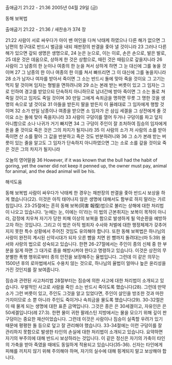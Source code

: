 출애굽기 21:22 - 21:36 
2005년 04월 29일 (금)

동해 보복법



출애굽기 21:22 - 21:36 / 새찬송가 374 장


21:22 사람이 서로 싸우다가 아이 밴 여인을 다쳐 낙태케 하였으나 다른 해가 없으면 그 남편의 청구대로 반드시 벌금을 내되 재판장의 판결을 좇아 낼 것이니라 23 그러나 다른 해가 있으면 갚되 생명은 생명으로, 24 눈은 눈으로, 이는 이로, 손은 손으로, 발은 발로, 25 데운 것은 데움으로, 상하게 한 것은 상함으로, 때린 것은 때림으로 갚을지니라 26 사람이 그 남종의 한 눈이나 여종의 한 눈을 쳐서 상하게 하면 그 눈 대신에 그를 놓을 것이며 27 그 남종의 한 이나 여종의 한 이를 쳐서 빠뜨리면 그 이 대신에 그를 놓을지니라 28 소가 남자나 여자를 받아서 죽이면 그 소는 반드시 돌에 맞아 죽을 것이요 그 고기는 먹지 말 것이며 임자는 형벌을 면하려니와 29 소는 본래 받는 버릇이 있고 그 임자는 그로 인하여 경고를 받았으되 단속하지 아니하므로 남녀간에 받아 죽이면 그 소는 돌로 쳐죽일 것이고 임자도 죽일 것이며 30 만일 그에게 속죄금을 명하면 무릇 그 명한 것을 생명의 속으로 낼 것이요 31 아들을 받든지 딸을 받든지 이 율례대로 그 임자에게 행할 것이며 32 소가 만일 남종이나 여종을 받으면 소 임자가 은 삼십 세겔을 그 상전에게 줄 것이요 소는 돌에 맞아 죽을지니라 33 사람이 구덩이를 열어 두거나 구덩이를 파고 덮지 아니함으로 소나 나귀가 거기 빠지면 34 그 구덩이 주인이 잘 조처하여 짐승의 임자에게 돈을 줄 것이요 죽은 것은 그의 차지가 될지니라 35 이 사람의 소가 저 사람의 소를 받아 죽이면 산 소를 팔아 그 값을 반분하고 죽은 것도 반분하려니와 36 그 소가 본래 받는 버릇이 있는 줄을 알고도 그 임자가 단속하지 아니하였으면 그는 소로 소를 갚을 것이요 죽은 것은 그의 차지가 될지니라 

오늘의 영어말씀 
36 However, if it was known that the bull had the habit of goring, yet the owner did not keep it penned up, the owner must pay, animal for animal, and the dead animal will be his.

해석도움





동해 보복법 
사람이 싸우다가 낙태케 한 경우는 재판장의 판결을 좇아 반드시 보상을 하게 했습니다(22). 이것은 아직 태어나지 않은 생명에 대해서도 함부로 하지 말라는 가르침입니다. 23-25절에는 흔히 동해 보복(同害 報復)법으로 불리는 상해에 대한 처리법이 나오고 있습니다. ‘눈에는 눈, 이에는 이’라는 이 법의 근본취지는 보복이 목적이 아니라, 감정에 치우쳐 자기가 당한 피해 이상의 보복을 함으로 발생하게 될 악순환을 예방하고자 하는 것입니다. 그리고 이 법은 아직 범죄자 수사와 처벌에 대한 행정체제가 갖추어지지 못한 특수 상황에서 주어진 것임도 유의해야 합니다. 또한 동해 보복법은 하나님의 사랑이 완전히 계시된 신약시대가 되자 오른 뺨을 치면 왼 뺨까지 돌려대는(마 5:39) 용서와 사랑의 법으로 성숙되고 있습니다. 한편 26-27절에서는 주인이 종의 신체 중 한 부분을 잃게 하면 그 대가로 종을 해방시켜야 한다고 명령하고 있습니다. 이것은 상전의 무분별한 폭행 행위로부터 종의 안전을 보장해주는 율법입니다. 그런데 이 같은 의무는 1500년 후의 로마법에서도 수용치 않는 것으로, 하나님의 율법이 얼마나 높은 윤리성을 가진 것인지를 잘 보여줍니다. 

짐승과 관련된 사고처리법 
28절부터는 짐승에 의한 사고에 대한 처리법이 소개되고 있습니다. 우발적인 사고로 사람을 죽인 소는 반드시 죽이도록 했습니다(28). 그런데 만약 소가 그런 버릇이 있고, 주인도 그것을 알고 있었다면, 주인이 살인을 방조한 것과 마찬가지이므로 소 뿐 아니라 주인도 죽이거나 속죄금을 물도록 했습니다(29). 30-32절은 이 때 물게 되는 생명에 대한 표준 금액입니다. 그것은 종은 은 30세겔이고, 자유인은 은 50세겔입니다(레 27:3). 한편 물이 귀한 팔레스틴 지방에서는 물을 모으기 위해 깊이 판 구덩이는 중요한 재산이었습니다. 그런데 이것은 사람이나 짐승이 실족할 우려가 있기 때문에 평평한 돌 등으로 덮고 잘 관리해야 했습니다. 33-34절에는 이런 구덩이를 잘 관리하지 못함으로 발생한 타인의 손실에 대한 처리법이 소개되고 있습니다. 요약하면 자기의 부주의에 대해 반드시 보상하라는 것입니다. 이 같은 정신은 자기의 가축이 타인의 가축을 받아 죽였을 때에도 동일하게 적용되고 있습니다(35-36). 신자는 타인에게 피해를 끼치지 않기 위해 주의해야 하며, 자기의 실수에 대해 핑계되지 말고 보상해야 합니다.